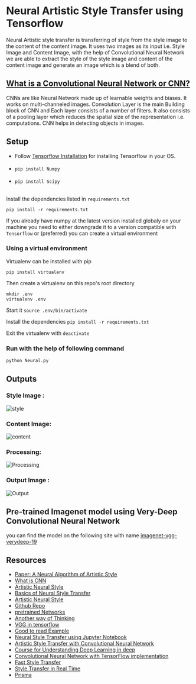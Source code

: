 # Neural Artistic Style Transfer using Tensorflow 
Neural Artistic style transfer is transferring of style from the style image to the content of the content image. It uses two images as its input i.e. Style Image and Content Image, with the help of Convolutional Neural Network we are able to extract the style of the style image and content of the content image and generate an image which is a blend of both.

## [What is a Convolutional Neural Network or CNN?](https://medium.com/technologymadeeasy/the-best-explanation-of-convolutional-neural-networks-on-the-internet-fbb8b1ad5df8)
CNNs are like Neural Network made up of learnable weights and biases. It works on multi-channeled images. Convolution Layer is the main Building block of CNN and Each layer consists of a number of filters. It also consists of a pooling layer which reduces the spatial size of the representation i.e. computations. CNN helps in detecting objects in images.

## Setup
* Follow [Tensorflow Installation](https://www.tensorflow.org/install/) for installing Tensorflow in your OS.<br><br>
* ``` pip install Numpy ``` <br><br>
* ``` pip install Scipy ``` <br><br>

Install the dependencies listed in `requirements.txt`

 ` pip install -r requirements.txt `

If you already have numpy at the latest version installed globaly on your machine you need to either downgrade it to a version compatible with `Tensorflow` or (preferred) you can create a virtual environment

### Using a virtual environment

Virtualenv can be installed with pip

` pip install virtualenv `

Then create a virtualenv on this repo's root directory
```
mkdir .env
virtualenv .env
```

Start it
` source .env/bin/activate `

Install the dependencies
` pip install -r requirements.txt `

Exit the virtualenv with
` deactivate `

### Run with the help of following command

` python Neural.py `

## Outputs

### Style Image :

![style](https://user-images.githubusercontent.com/25060937/43782404-e9905f7a-9a7c-11e8-9520-877fefba3db5.jpg)

### Content Image:

![content](https://user-images.githubusercontent.com/25060937/43782443-03226b0e-9a7d-11e8-9f69-dd6478c02716.jpg)

### Processing:

![Processing](https://user-images.githubusercontent.com/25060937/43799647-c4e1a1be-9aab-11e8-960e-400c42afec6e.png)

### Output Image :

![Output](https://user-images.githubusercontent.com/25060937/43782850-e5636a90-9a7d-11e8-8c77-d6210f93fd31.png)

## Pre-trained Imagenet model using Very-Deep Convolutional Neural Network
you can find the model on the following site with name [imagenet-vgg-verydeep-19](http://www.vlfeat.org/matconvnet/pretrained/) 

## Resources
* [Paper: A Neural Algorithm of Artistic Style](https://arxiv.org/pdf/1508.06576v2.pdf)
* [What is CNN](https://medium.com/data-science-group-iitr/artistic-style-transfer-with-convolutional-neural-network-7ce2476039fd)
* [Artistic Neural Style](http://www.subsubroutine.com/sub-subroutine/2016/11/12/painting-like-van-gogh-with-convolutional-neural-networks)
* [Basics of Neural Style Transfer](https://www.coursera.org/lecture/convolutional-neural-networks/what-is-neural-style-transfer-SA5H8)
* [Artistic Neural Style](https://harishnarayanan.org/writing/artistic-style-transfer/)
* [Github Repo](https://github.com/anishathalye/neural-style)
* [pretrained Networks](http://www.vlfeat.org/matconvnet/pretrained/)
* [Another way of Thinking](https://medium.com/artists-and-machine-intelligence/neural-artistic-style-transfer-a-comprehensive-look-f54d8649c199)
* [VGG in tensorflow](http://www.cs.toronto.edu/~frossard/post/vgg16/#files)
* [Good to read Example](http://www.chioka.in/tensorflow-implementation-neural-algorithm-of-artistic-style)
* [Neural Style Transfer using Jupyter Notebook](https://github.com/dsgiitr/Neural-Style-Transfer/blob/master/Keras_styletransfer.ipynb)
* [Artistic Style Transfer with Convolutional Neural Network](https://medium.com/data-science-group-iitr/artistic-style-transfer-with-convolutional-neural-network-7ce2476039fd)
* [Course for Understanding Deep Learning in deep](http://course.fast.ai/lessons/lesson1.html)
* [Convolutional Neural Network with TensorFlow implementation](https://medium.com/data-science-group-iitr/building-a-convolutional-neural-network-in-python-with-tensorflow-d251c3ca8117)
* [Fast Style Transfer](https://github.com/ShafeenTejani/fast-style-transfer)
* [Style Transfer in Real Time](https://shafeentejani.github.io/2017-01-03/fast-style-transfer/)
* [Prisma](https://harishnarayanan.org/writing/artistic-style-transfer/)
